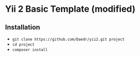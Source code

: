 # Yii 2 Basic Template (modified)

## Installation

- ```git clone https://github.com/Daedr/yii2.git project```
- ```cd project```
- ```composer install```